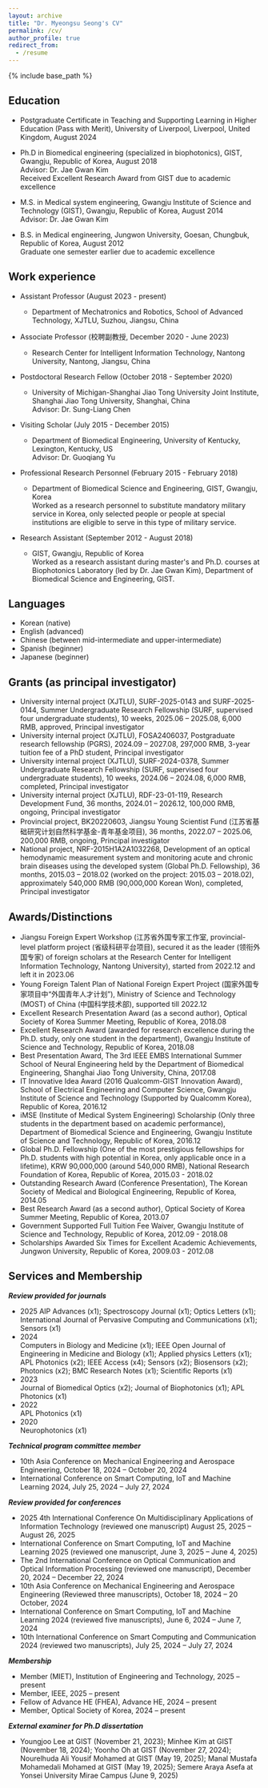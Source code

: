 ```yaml
---
layout: archive
title: "Dr. Myeongsu Seong's CV"
permalink: /cv/
author_profile: true
redirect_from:
  - /resume
---
```


{% include base_path %}

Education
-----
* Postgraduate Certificate in Teaching and Supporting Learning in Higher Education (Pass with Merit), University of Liverpool, Liverpool, United Kingdom, August 2024   

* Ph.D in Biomedical engineering (specialized in biophotonics), GIST, Gwangju, Republic of Korea, August 2018  
Advisor: Dr. Jae Gwan Kim   
Received Excellent Research Award from GIST due to academic excellence   

* M.S. in Medical system engineering, Gwangju Institute of Science and Technology (GIST), Gwangju, Republic of Korea, August 2014  
Advisor: Dr. Jae Gwan Kim      

* B.S. in Medical engineering, Jungwon University, Goesan, Chungbuk, Republic of Korea, August 2012     
Graduate one semester earlier due to academic excellence    

Work experience
------
* Assistant Professor (August 2023 - present)
  * Department of Mechatronics and Robotics, School of Advanced Technology, XJTLU, Suzhou, Jiangsu, China  


* Associate Professor (校聘副教授, December 2020 - June 2023)
  * Research Center for Intelligent Information Technology, Nantong University, Nantong, Jiangsu, China  


* Postdoctoral Research Fellow (October 2018 - September 2020)
  * University of Michigan-Shanghai Jiao Tong University Joint Institute, Shanghai Jiao Tong University, Shanghai, China  
  Advisor: Dr. Sung-Liang Chen  


* Visiting Scholar (July 2015 - December 2015)
  * Department of Biomedical Engineering, University of Kentucky, Lexington, Kentucky, US  
  Advisor: Dr. Guoqiang Yu  


* Professional Research Personnel (February 2015 - February 2018)
  * Department of Biomedical Science and Engineering, GIST, Gwangju, Korea  
  Worked as a research personnel to substitute mandatory military service in Korea, only selected people or people at special institutions are eligible to serve in this type of military service.  


* Research Assistant (September 2012 - August 2018)
  * GIST, Gwangju, Republic of Korea  
  Worked as a research assistant during master's and Ph.D. courses at Biophotonics Laboratory (led by Dr. Jae Gwan Kim), Department of Biomedical Science and Engineering, GIST.    


Languages
------
* Korean (native)
* English (advanced)
* Chinese (between mid-intermediate and upper-intermediate)  
* Spanish (beginner)
* Japanese (beginner)

Grants (as principal investigator)
------
* University internal project (XJTLU), SURF-2025-0143 and SURF-2025-0144, Summer Undergraduate Research Fellowship (SURF, supervised four undergraduate students), 10 weeks, 2025.06 – 2025.08, 6,000 RMB, approved, Principal investigator   
* University internal project (XJTLU), FOSA2406037, Postgraduate research fellowship (PGRS), 2024.09 – 2027.08, 297,000 RMB, 3-year tuition fee of a PhD student, Principal investigator   
* University internal project (XJTLU), SURF-2024-0378, Summer Undergraduate Research Fellowship (SURF, supervised four undergraduate students), 10 weeks, 2024.06 – 2024.08, 6,000 RMB, completed, Principal investigator    
* University internal project (XJTLU), RDF-23-01-119, Research Development Fund, 36 months, 2024.01 – 2026.12, 100,000 RMB, ongoing, Principal investigator   
* Provincial project, BK20220603, Jiangsu Young Scientist Fund (江苏省基础研究计划自然科学基金-青年基金项目), 36 months, 2022.07 – 2025.06, 200,000 RMB, ongoing, Principal investigator
* National project, NRF-2015H1A2A1032268, Development of an optical hemodynamic measurement system and monitoring acute and chronic brain diseases using the developed system (Global Ph.D. Fellowship), 36 months, 2015.03 – 2018.02 (worked on the project: 2015.03 – 2018.02), approximately 540,000 RMB (90,000,000 Korean Won), completed, Principal investigator  


Awards/Distinctions
------
* Jiangsu Foreign Expert Workshop (江苏省外国专家工作室, provincial-level platform project (省级科研平台项目), secured it as the leader (领衔外国专家) of foreign scholars at the Research Center for Intelligent Information Technology, Nantong University), started from 2022.12 and left it in 2023.06
* Young Foreign Talent Plan of National Foreign Expert Project (国家外国专家项目中“外国青年人才计划”), Ministry of Science and Technology (MOST) of China (中国科学技术部), supported till 2022.12
* Excellent Research Presentation Award (as a second author), Optical Society of Korea Summer Meeting, Republic of Korea, 2018.08
* Excellent Research Award (awarded for research excellence during the Ph.D. study, only one student in the department), Gwangju Institute of Science and Technology, Republic of Korea, 2018.08
* Best Presentation Award, The 3rd IEEE EMBS International Summer School of Neural Engineering held by the Department of Biomedical Engineering, Shanghai Jiao Tong University, China, 2017.08
* IT Innovative Idea Award (2016 Qualcomm-GIST Innovation Award), School of Electrical Engineering and Computer Science, Gwangju Institute of Science and Technology (Supported by Qualcomm Korea), Republic of Korea, 2016.12
* iMSE (Institute of Medical System Engineering) Scholarship (Only three students in the department based on academic performance), Department of Biomedical Science and Engineering, Gwangju Institute of Science and Technology, Republic of Korea, 2016.12
* Global Ph.D. Fellowship (One of the most prestigious fellowships for Ph.D. students with high potential in Korea, only applicable once in a lifetime), KRW 90,000,000 (around 540,000 RMB), National Research Foundation of Korea, Republic of Korea, 2015.03 - 2018.02
* Outstanding Research Award (Conference Presentation), The Korean Society of Medical and Biological Engineering, Republic of Korea, 2014.05
* Best Research Award (as a second author), Optical Society of Korea Summer Meeting, Republic of Korea, 2013.07
* Government Supported Full Tuition Fee Waiver, Gwangju Institute of Science and Technology, Republic of Korea, 2012.09 - 2018.08
* Scholarships Awarded Six Times for Excellent Academic Achievements, Jungwon University, Republic of Korea, 2009.03 - 2012.08


Services and Membership
------
***Review provided for journals***   
* 2025
AIP Advances (x1); Spectroscopy Journal (x1); Optics Letters (x1); International Journal of Pervasive Computing and Communications (x1); Sensors (x1)   
* 2024   
Computers in Biology and Medicine (x1); IEEE Open Journal of Engineering in Medicine and Biology (x1); Applied physics Letters (x1); APL Photonics (x2); IEEE Access (x4); Sensors (x2); Biosensors (x2); Photonics (x2); BMC Research Notes (x1); Scientific Reports (x1)      
* 2023   
Journal of Biomedical Optics (x2); Journal of Biophotonics (x1); APL Photonics (x1)   
* 2022   
APL Photonics (x1)   
* 2020   
Neurophotonics (x1)   

***Technical program committee member***   
* 10th Asia Conference on Mechanical Engineering and Aerospace Engineering, October 18, 2024 – October 20, 2024     
* International Conference on Smart Computing, IoT and Machine Learning 2024, July 25, 2024 – July 27, 2024   

***Review provided for conferences***
* 2025 4th International Conference On Multidisciplinary Applications of Information Technology (reviewed one manuscript) August 25, 2025 – August 26, 2025      
* International Conference on Smart Computing, IoT and Machine Learning 2025 (reviewed one manuscript, June 3, 2025 – June 4, 2025)
* The 2nd International Conference on Optical Communication and Optical Information Processing (reviewed one manuscript), December 20, 2024 – December 22, 2024      
* 10th Asia Conference on Mechanical Engineering and Aerospace Engineering (Reviewed three manuscripts), October 18, 2024 – 20 October, 2024   
* International Conference on Smart Computing, IoT and Machine Learning 2024 (reviewed five manuscripts), June 6, 2024 – June 7, 2024      
* 10th International Conference on Smart Computing and Communication 2024 (reviewed two manuscripts), July 25, 2024 – July 27, 2024   

***Membership***   
* Member (MIET), Institution of Engineering and Technology, 2025 – present    
* Member, IEEE, 2025 – present
* Fellow of Advance HE (FHEA), Advance HE, 2024 – present   
* Member, Optical Society of Korea, 2024 – present     

***External examiner for Ph.D dissertation***   
* Youngjoo Lee at GIST (November 21, 2023); Minhee Kim at GIST (November 18, 2024); Yoonho Oh at GIST (November 27, 2024); Nourelhuda Ali Yousif Mohamed at GIST (May 19, 2025); Manal Mustafa Mohamedali Mohamed at GIST (May 19, 2025); Semere Araya Asefa at Yonsei University Mirae Campus (June 9, 2025)

